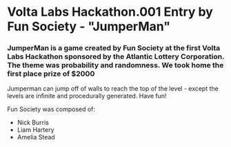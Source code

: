 # Volta Labs Hackathon.001 Entry by Fun Society - "JumperMan"

### JumperMan is a game created by Fun Society at the first Volta Labs Hackathon sponsored by the Atlantic Lottery Corporation. The theme was probability and randomness. We took home the first place prize of $2000

Jumperman can jump off of walls to reach the top of the level - except the levels are infinite and procedurally generated. Have fun!

Fun Society was composed of:
<ul>
<li> Nick Burris </li>
<li> Liam Hartery </li>
<li> Amelia Stead </li>
</ul>
